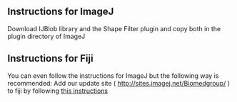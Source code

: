 ## Instructions for ImageJ ##

Download IJBlob library and the Shape Filter plugin and copy both in the plugin directory of ImageJ

## Instructions for Fiji ##

You can even follow the instructions for ImageJ but the following way is recommended:
Add our update site ( http://sites.imagej.net/Biomedgroup/ ) to fiji by following [this instructions](http://fiji.sc/How_to_follow_a_3rd_party_update_site)